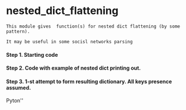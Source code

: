 # nested_dict_flattening

    This module gives  function(s) for nested dict flattening (by some pattern).

    It may be useful in some socisl networks parsing
    
#### Step 1.  Starting code
#### Step 2.  Code with example of nested dict printing out.
#### Step 3.  1-st attempt to form resulting dictionary. All keys presence assumed.

Pyton''
